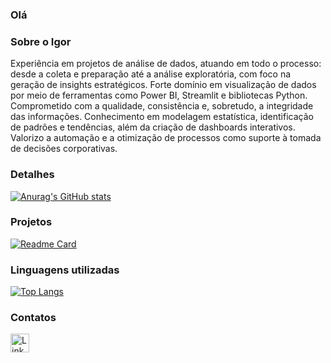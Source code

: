 ### Olá

### Sobre o Igor
Experiência em projetos de análise de dados, atuando em todo o processo: desde a coleta e preparação até a análise exploratória, com foco na geração de insights estratégicos. Forte domínio em visualização de dados por meio de ferramentas como Power BI, Streamlit e bibliotecas Python. Comprometido com a qualidade, consistência e, sobretudo, a integridade das informações. Conhecimento em modelagem estatística, identificação de padrões e tendências, além da criação de dashboards interativos. Valorizo a automação e a otimização de processos como suporte à tomada de decisões corporativas.

### Detalhes
[![Anurag's GitHub stats](https://github-readme-stats.vercel.app/api?username=IgorSantos-CD&show_icons=true&theme=dark)](https://github.com/anuraghazra/github-readme-stats)

### Projetos

[![Readme Card](https://github-readme-stats.vercel.app/api/pin/?username=IgorSantos-CD&repo=Sport_Stats.github.io&theme=dark)](https://github.com/anuraghazra/github-readme-stats)


### Linguagens utilizadas

[![Top Langs](https://github-readme-stats.vercel.app/api/top-langs/?username=IgorSantos-CD&layout=compact)](https://github.com/anuraghazra/github-readme-stats)

### Contatos

[<img src='https://img.shields.io/badge/LinkedIn-0077B5?style=for-the-badge&logo=linkedin&logoColor=white' alt='Linkedin' height='30'>](www.linkedin.com/in/igorfonsecasantos)




